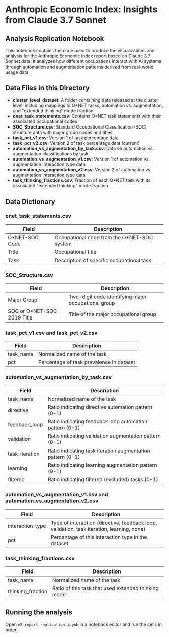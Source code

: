 # Anthropic Economic Index: Insights from Claude 3.7 Sonnet
## Analysis Replication Notebook

This notebook contains the code used to produce the visualizations and analysis for the Anthropic Economic Index report based on Claude 3.7 Sonnet data. It analyzes how different occupations interact with AI systems through automation and augmentation patterns derived from real-world usage data.

## Data Files in this Directory

- **cluster_level_dataset**: A folder containing data released at the cluster level, including mappings to O*NET tasks, automation vs. augmentation, and "extended thinking" mode fraction
- **onet_task_statements.csv**: Contains O*NET task statements with their associated occupational codes
- **SOC_Structure.csv**: Standard Occupational Classification (SOC) structure data with major group codes and titles
- **task_pct_v1.csv**: Version 1 of task percentage data
- **task_pct_v2.csv**: Version 2 of task percentage data (current)
- **automation_vs_augmentation_by_task.csv**: Data on automation vs. augmentation classifications by task
- **automation_vs_augmentation_v1.csv**: Version 1 of automation vs. augmentation interaction type data
- **automation_vs_augmentation_v2.csv**: Version 2 of automation vs. augmentation interaction type data
- **task_thinking_fractions.csv**: Fraction of each O*NET task with its associated "extended thinking" mode fraction

## Data Dictionary

### onet_task_statements.csv
| Field | Description |
|-------|-------------|
| O*NET-SOC Code | Occupational code from the O*NET-SOC system |
| Title | Occupational title |
| Task | Description of specific occupational task |

### SOC_Structure.csv
| Field | Description |
|-------|-------------|
| Major Group | Two-digit code identifying major occupational group |
| SOC or O*NET-SOC 2019 Title | Title of the major occupational group |

### task_pct_v1.csv and task_pct_v2.csv
| Field | Description |
|-------|-------------|
| task_name | Normalized name of the task |
| pct | Percentage of task prevalence in dataset |

### automation_vs_augmentation_by_task.csv
| Field | Description |
|-------|-------------|
| task_name | Normalized name of the task |
| directive | Ratio indicating directive automation pattern (0-1) |
| feedback_loop | Ratio indicating feedback loop automation pattern (0-1) |
| validation | Ratio indicating validation augmentation pattern (0-1) |
| task_iteration | Ratio indicating task iteration augmentation pattern (0-1) |
| learning | Ratio indicating learning augmentation pattern (0-1) |
| filtered | Ratio indicating filtered (excluded) tasks (0-1) |

### automation_vs_augmentation_v1.csv and automation_vs_augmentation_v2.csv
| Field | Description |
|-------|-------------|
| interaction_type | Type of interaction (directive, feedback loop, validation, task iteration, learning, none) |
| pct | Percentage of this interaction type in the dataset |

### task_thinking_fractions.csv
| Field | Description |
|-------|-------------|
| task_name | Normalized name of the task |
| thinking_fraction | Ratio of this task that used extended thinking mode |

## Running the analysis
Open `v2_report_replication.ipynb` in a notebook editor and run the cells in order.